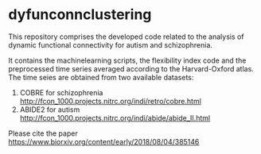 # dyfunconnclustering

This repository comprises the developed code related to the analysis of dynamic functional connectivity for autism and schizophrenia.

It contains the machinelearning scripts, the flexibility index code and the preprocessed time series averaged according to the Harvard-Oxford atlas. The time seies are obtained from two available datasets:
1. COBRE for schizophrenia http://fcon_1000.projects.nitrc.org/indi/retro/cobre.html
2. ABIDE2 for autism http://fcon_1000.projects.nitrc.org/indi/abide/abide_II.html 

Please cite the paper https://www.biorxiv.org/content/early/2018/08/04/385146

